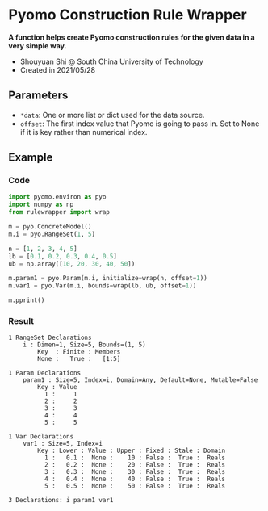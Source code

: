 # Pyomo Construction Rule Wrapper
**A function helps create Pyomo construction rules for the given data in a very simple way.**

+ Shouyuan Shi @ South China University of Technology    
+ Created in 2021/05/28
## Parameters
+ `*data`: One or more list or dict used for the data source.
+ `offset`: The first index value that Pyomo is going to pass in. Set to None if it is key rather than numerical index.



## Example
### Code
``` python
import pyomo.environ as pyo
import numpy as np
from rulewrapper import wrap

m = pyo.ConcreteModel()
m.i = pyo.RangeSet(1, 5)

n = [1, 2, 3, 4, 5]
lb = [0.1, 0.2, 0.3, 0.4, 0.5]
ub = np.array([10, 20, 30, 40, 50])

m.param1 = pyo.Param(m.i, initialize=wrap(n, offset=1))
m.var1 = pyo.Var(m.i, bounds=wrap(lb, ub, offset=1))

m.pprint()
```
### Result
```
1 RangeSet Declarations
    i : Dimen=1, Size=5, Bounds=(1, 5)
        Key  : Finite : Members
        None :   True :   [1:5]

1 Param Declarations
    param1 : Size=5, Index=i, Domain=Any, Default=None, Mutable=False
        Key : Value
          1 :     1
          2 :     2
          3 :     3
          4 :     4
          5 :     5

1 Var Declarations
    var1 : Size=5, Index=i
        Key : Lower : Value : Upper : Fixed : Stale : Domain
          1 :   0.1 :  None :    10 : False :  True :  Reals
          2 :   0.2 :  None :    20 : False :  True :  Reals
          3 :   0.3 :  None :    30 : False :  True :  Reals
          4 :   0.4 :  None :    40 : False :  True :  Reals
          5 :   0.5 :  None :    50 : False :  True :  Reals

3 Declarations: i param1 var1
```